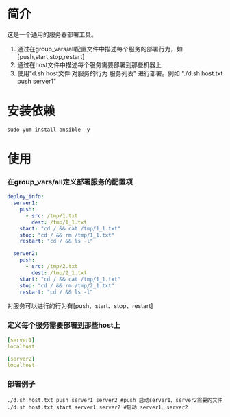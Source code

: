 # 简介
这是一个通用的服务器部署工具。  
1. 通过在group_vars/all配置文件中描述每个服务的部署行为，如[push,start,stop,restart]
2. 通过在host文件中描述每个服务需要部署到那些机器上
3. 使用"d.sh host文件 对服务的行为 服务列表" 进行部署。例如 "./d.sh host.txt push server1"
 
# 安装依赖
```shell script
sudo yum install ansible -y
```

# 使用
### 在group_vars/all定义部署服务的配置项
```yaml
deploy_info:
  server1:
    push:
      - src: /tmp/1.txt
        dest: /tmp/1_1.txt
    start: "cd / && cat /tmp/1_1.txt"
    stop: "cd / && rm /tmp/1_1.txt"
    restart: "cd / && ls -l"

  server2:
    push:
      - src: /tmp/2.txt
        dest: /tmp/2_1.txt  
    start: "cd / && cat /tmp/1_1.txt"
    stop: "cd / && rm /tmp/2_1.txt"
    restart: "cd / && ls -l"

```
对服务可以进行的行为有[push、start、stop、restart]
### 定义每个服务需要部署到那些host上
```yaml
[server1]
localhost

[server2]
localhost
```

### 部署例子
```shell script
./d.sh host.txt push server1 server2 #push 启动server1、server2需要的文件
./d.sh host.txt start server1 server2 #启动 server1、server2
```
